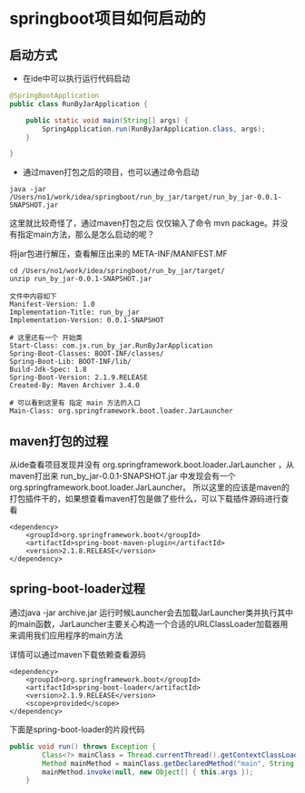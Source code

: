 # springboot项目如何启动的



## 启动方式

- 在ide中可以执行运行代码启动


```java
@SpringBootApplication
public class RunByJarApplication {

    public static void main(String[] args) {
        SpringApplication.run(RunByJarApplication.class, args);
    }

}
```



- 通过maven打包之后的项目，也可以通过命令启动


```shell
java -jar /Users/no1/work/idea/springboot/run_by_jar/target/run_by_jar-0.0.1-SNAPSHOT.jar
```

这里就比较奇怪了，通过maven打包之后 仅仅输入了命令 mvn package。并没有指定main方法，那么是怎么启动的呢？



将jar包进行解压，查看解压出来的 META-INF/MANIFEST.MF

```
cd /Users/no1/work/idea/springboot/run_by_jar/target/
unzip run_by_jar-0.0.1-SNAPSHOT.jar 

文件中内容如下
Manifest-Version: 1.0
Implementation-Title: run_by_jar
Implementation-Version: 0.0.1-SNAPSHOT

# 这里还有一个 开始类
Start-Class: com.jx.run_by_jar.RunByJarApplication
Spring-Boot-Classes: BOOT-INF/classes/
Spring-Boot-Lib: BOOT-INF/lib/
Build-Jdk-Spec: 1.8
Spring-Boot-Version: 2.1.9.RELEASE
Created-By: Maven Archiver 3.4.0

# 可以看到这里有 指定 main 方法的入口
Main-Class: org.springframework.boot.loader.JarLauncher
```



## maven打包的过程

从ide查看项目发现并没有 org.springframework.boot.loader.JarLauncher ，从maven打出来 run_by_jar-0.0.1-SNAPSHOT.jar 中发现会有一个 org.springframework.boot.loader.JarLauncher。  所以这里的应该是maven的打包插件干的，如果想查看maven打包是做了些什么，可以下载插件源码进行查看

```
<dependency>
    <groupId>org.springframework.boot</groupId>
    <artifactId>spring-boot-maven-plugin</artifactId>
    <version>2.1.8.RELEASE</version>
</dependency>
```





## spring-boot-loader过程

通过java -jar archive.jar 运行时候Launcher会去加载JarLauncher类并执行其中的main函数，JarLauncher主要关心构造一个合适的URLClassLoader加载器用来调用我们应用程序的main方法

详情可以通过maven下载依赖查看源码

```
<dependency>
    <groupId>org.springframework.boot</groupId>
    <artifactId>spring-boot-loader</artifactId>
    <version>2.1.9.RELEASE</version>
    <scope>provided</scope>
</dependency>
```



下面是spring-boot-loader的片段代码

```java
public void run() throws Exception {
		Class<?> mainClass = Thread.currentThread().getContextClassLoader().loadClass(this.mainClassName);
		Method mainMethod = mainClass.getDeclaredMethod("main", String[].class);
		mainMethod.invoke(null, new Object[] { this.args });
	}
```

